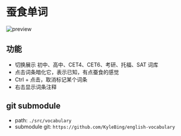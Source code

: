 # 蚕食单词

![preview](https://github.com/user-attachments/assets/c75f80de-0ec9-4173-9d22-9c269303594b)


## 功能
- 切换展示 初中、高中、CET4、CET6、考研、托福、SAT 词库
- 点击词条暗化它，表示已知，有点蚕食的感觉
- Ctrl + 点击，取消标记某个词条
- 右击显示词条注释

## git submodule

- path: `./src/vocabulary`
- submodule git:  `https://github.com/KyleBing/english-vocabulary`